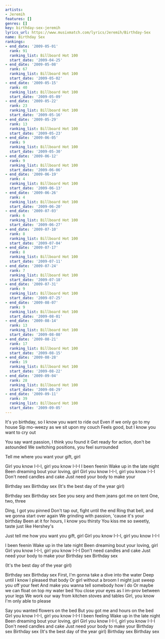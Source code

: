 ```yaml
---
artists:
- Jeremih
features: []
genres: []
key: birthday-sex-jeremih
lyrics_url: https://www.musixmatch.com/lyrics/Jeremih/Birthday-Sex
name: Birthday Sex
rankings:
- end_date: '2009-05-01'
  rank: 91
  ranking_list: Billboard Hot 100
  start_date: '2009-04-25'
- end_date: '2009-05-08'
  rank: 67
  ranking_list: Billboard Hot 100
  start_date: '2009-05-02'
- end_date: '2009-05-15'
  rank: 40
  ranking_list: Billboard Hot 100
  start_date: '2009-05-09'
- end_date: '2009-05-22'
  rank: 23
  ranking_list: Billboard Hot 100
  start_date: '2009-05-16'
- end_date: '2009-05-29'
  rank: 13
  ranking_list: Billboard Hot 100
  start_date: '2009-05-23'
- end_date: '2009-06-05'
  rank: 9
  ranking_list: Billboard Hot 100
  start_date: '2009-05-30'
- end_date: '2009-06-12'
  rank: 9
  ranking_list: Billboard Hot 100
  start_date: '2009-06-06'
- end_date: '2009-06-19'
  rank: 4
  ranking_list: Billboard Hot 100
  start_date: '2009-06-13'
- end_date: '2009-06-26'
  rank: 4
  ranking_list: Billboard Hot 100
  start_date: '2009-06-20'
- end_date: '2009-07-03'
  rank: 6
  ranking_list: Billboard Hot 100
  start_date: '2009-06-27'
- end_date: '2009-07-10'
  rank: 8
  ranking_list: Billboard Hot 100
  start_date: '2009-07-04'
- end_date: '2009-07-17'
  rank: 8
  ranking_list: Billboard Hot 100
  start_date: '2009-07-11'
- end_date: '2009-07-24'
  rank: 7
  ranking_list: Billboard Hot 100
  start_date: '2009-07-18'
- end_date: '2009-07-31'
  rank: 9
  ranking_list: Billboard Hot 100
  start_date: '2009-07-25'
- end_date: '2009-08-07'
  rank: 9
  ranking_list: Billboard Hot 100
  start_date: '2009-08-01'
- end_date: '2009-08-14'
  rank: 13
  ranking_list: Billboard Hot 100
  start_date: '2009-08-08'
- end_date: '2009-08-21'
  rank: 17
  ranking_list: Billboard Hot 100
  start_date: '2009-08-15'
- end_date: '2009-08-28'
  rank: 19
  ranking_list: Billboard Hot 100
  start_date: '2009-08-22'
- end_date: '2009-09-04'
  rank: 28
  ranking_list: Billboard Hot 100
  start_date: '2009-08-29'
- end_date: '2009-09-11'
  rank: 39
  ranking_list: Billboard Hot 100
  start_date: '2009-09-05'
---
```

It's yo birthday, so I know you want to ride out
Even if we only go to my house
Sip mo-weezy as we sit upon my couch
Feels good, but I know you want to cry out

You say want passion, I think you found it
Get ready for action, don't be astounded
We switching positions, you feel surrounded

Tell me where you want your gift, girl

Girl you know I-I-I, girl you know I-I-I
I been feenin
Wake up in the late night
Been dreaming bout your loving, girl
Girl you know I-I-I, girl you know I-I-I
Don't need candles and cake
Just need your body to make your

Birthday sex
Birthday sex
(It's the best day of the year girl)

Birthday sex
Birthday sex
See you sexy and them jeans got me on tent
One, two, three

Ding, I got you pinned
Don't tap out, fight until the end
Ring that bell, and we gonna start over again
We grinding with passion, 'cause it's your birthday
Been at it for hours, I know you thirsty
You kiss me so sweetly, taste just like Hershey's

Just tell me how you want you gift, girl
Girl you know I-I-I, girl you know I-I-I

I been feenin
Wake up in the late night
Been dreaming bout your loving, girl
Girl you know I-I-I, girl you know I-I-I
Don't need candles and cake
Just need your body to make your
Birthday sex
Birthday sex

(It's the best day of the year girl)

Birthday sex
Birthday sex
First, I'm gonna take a dive into the water
Deep until I know I pleased that body
Or girl without a broom I might just sweep you off your feet
And make you wanna tell somebody how I do
Or maybe we can float on top my water bed
You close your eyes as I im-prov between your legs
We work our way from kitchen stoves and tables
Girl, you know I'm only able to please

Say you wanted flowers on the bed
But you got me and hours on the bed
Girl you know I-I-I, girl you know I-I-I
I been feeling
Wake up in the late night
Been dreaming bout your loving, girl
Girl you know I-I-I, girl you know I-I-I
Don't need candles and cake
Just need your body to make your
Birthday sex
Birthday sex
(It's the best day of the year girl)
Birthday sex
Birthday sex
